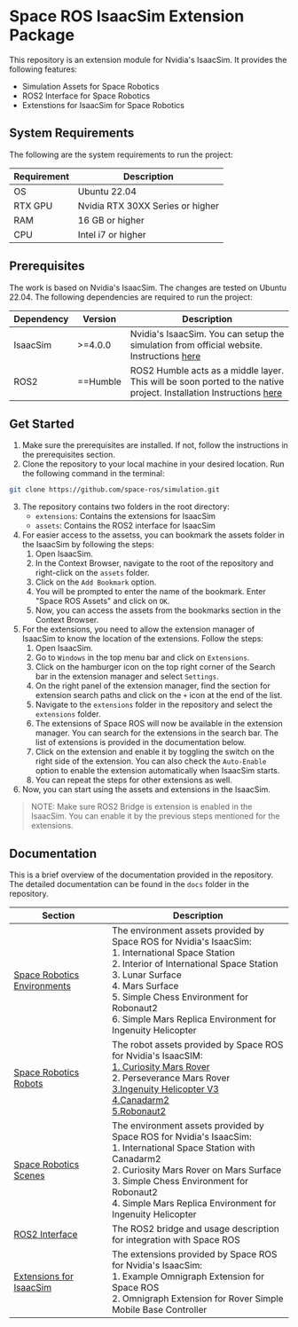 # Space ROS IsaacSim Extension Package

This repository is an extension module for Nvidia's IsaacSim. It provides the following features:

 - Simulation Assets for Space Robotics
 - ROS2 Interface for Space Robotics
 - Extenstions for IsaacSim for Space Robotics

## System Requirements

The following are the system requirements to run the project:

| Requirement | Description                      |
| ----------- | -------------------------------- |
| OS          | Ubuntu 22.04                     |
| RTX GPU     | Nvidia RTX 30XX Series or higher |
| RAM         | 16 GB or higher                  |
| CPU         | Intel i7 or higher               |


## Prerequisites

The work is based on Nvidia's IsaacSim. The changes are tested on Ubuntu 22.04. The following dependencies are required to run the project:

| Dependency | Version  | Description                                                                                                                                                                         |
| ---------- | -------- | ----------------------------------------------------------------------------------------------------------------------------------------------------------------------------------- |
| IsaacSim   | >=4.0.0  | Nvidia's IsaacSim. You can setup the simulation from official website. Instructions [here](https://docs.omniverse.nvidia.com/isaacsim/latest/installation/install_workstation.html) |
| ROS2       | ==Humble | ROS2 Humble acts as a middle layer. This will be soon ported to the native project. Installation Instructions [here](https://docs.ros.org/en/humble/Installation.html)              |

## Get Started

1. Make sure the prerequisites are installed. If not, follow the instructions in the prerequisites section.
2. Clone the repository to your local machine in your desired location. Run the following command in the terminal:
```bash
git clone https://github.com/space-ros/simulation.git
```
3. The repository contains two folders in the root directory:
    - `extensions`: Contains the extensions for IsaacSim
    - `assets`: Contains the ROS2 interface for IsaacSim
4. For easier access to the assetss, you can bookmark the assets folder in the IsaacSim by following the steps:
    1. Open IsaacSim.
    2. In the Context Browser, navigate to the root of the repository and right-click on the `assets` folder.
    3. Click on the `Add Bookmark` option.
    4. You will be prompted to enter the name of the bookmark. Enter "Space ROS Assets" and click on `OK`.
    5. Now, you can access the assets from the bookmarks section in the Context Browser.
5. For the extensions, you need to allow the extension manager of IsaacSim to know the location of the extensions. Follow the steps:
    1. Open IsaacSim.
    2. Go to `Windows` in the top menu bar and click on `Extensions`.
    3. Click on the hamburger icon on the top right corner of the Search bar in the extension manager and select `Settings`.
    4. On the right panel of the extension manager, find the section for extension search paths and click on the `+` icon at the end of the list.
    5. Navigate to the `extensions` folder in the repository and select the `extensions` folder.
    6. The extensions of Space ROS will now be available in the extension manager. You can search for the extensions in the search bar. The list of extensions is provided in the documentation below.
    7. Click on the extension and enable it by toggling the switch on the right side of the extension. You can also check the `Auto-Enable` option to enable the extension automatically when IsaacSim starts.
    8. You can repeat the steps for other extensions as well.
6. Now, you can start using the assets and extensions in the IsaacSim.

> NOTE: Make sure ROS2 Bridge is extension is enabled in the IsaacSim. You can enable it by the previous steps mentioned for the extensions.

## Documentation

This is a brief overview of the documentation provided in the repository. The detailed documentation can be found in the `docs` folder in the repository.

| Section                                                    | Description                                                                                                                                                                                                                                                                                                           |
| ---------------------------------------------------------- | --------------------------------------------------------------------------------------------------------------------------------------------------------------------------------------------------------------------------------------------------------------------------------------------------------------------- |
| [Space Robotics Environments](docs/assets/environments.md) | The environment assets provided by Space ROS for Nvidia's IsaacSim:<br>1. International Space Station<br>2. Interior of International Space Station<br>3. Lunar Surface<br>4. Mars Surface<br>5. Simple Chess Environment for Robonaut2<br>6. Simple Mars Replica Environment for Ingenuity Helicopter                |
| [Space Robotics Robots](docs/assets/robots.md)             | The robot assets provided by Space ROS for Nvidia's IsaacSIM:<br>[1. Curiosity Mars Rover](./docs/robots/curiosity.md)<br>2. Perseverance Mars Rover<br>[3.Ingenuity Helicopter V3](./docs//robots/ingenuity-helicopter.md)<br>[4.Canadarm2](./docs/robots/canadarm2.md)<br>[5.Robonaut2](./docs/robots/robonaut2.md) |
| [Space Robotics Scenes](docs/assets/scenes.md)             | The environment assets provided by Space ROS for Nvidia's IsaacSim:<br>1. International Space Station with Canadarm2<br>2. Curiosity Mars Rover on Mars Surface<br>3. Simple Chess Environment for Robonaut2<br>4. Simple Mars Replica Environment for Ingenuity Helicopter                                           |
| [ROS2 Interface](docs/ros2.md)                             | The ROS2 bridge and usage description for integration with Space ROS                                                                                                                                                                                                                                                  |
| [Extensions for IsaacSim](docs/extensions/index.md)        | The extensions provided by Space ROS for Nvidia's IsaacSim:<br>1. Example Omnigraph Extension for Space ROS<br>2. Omnigraph Extension for Rover Simple Mobile Base Controller                                                                                                                                         |